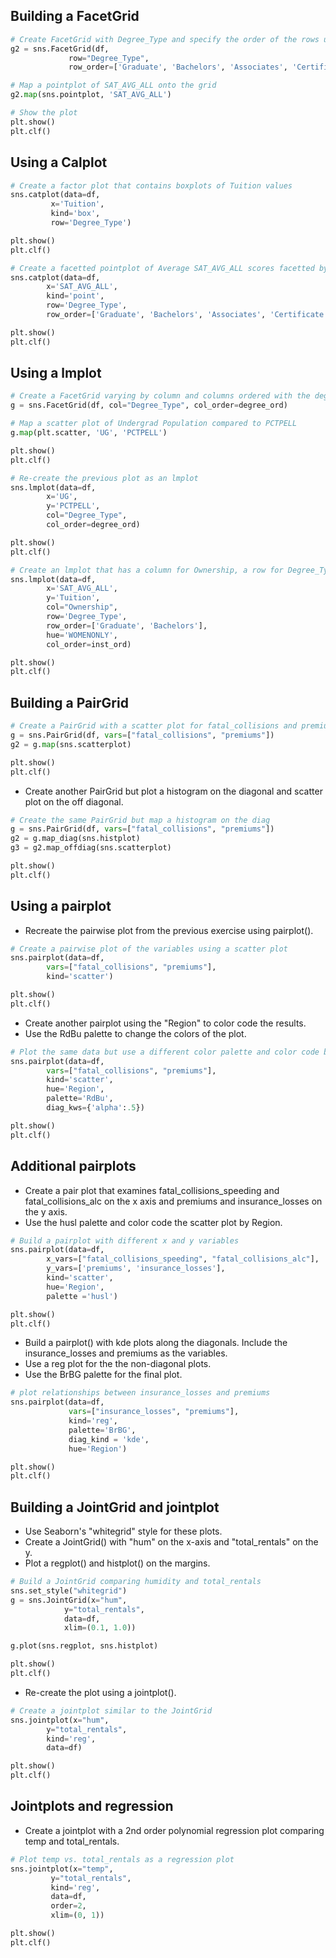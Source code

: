## Building a FacetGrid

```python
# Create FacetGrid with Degree_Type and specify the order of the rows using row_order
g2 = sns.FacetGrid(df, 
             row="Degree_Type",
             row_order=['Graduate', 'Bachelors', 'Associates', 'Certificate'])

# Map a pointplot of SAT_AVG_ALL onto the grid
g2.map(sns.pointplot, 'SAT_AVG_ALL')

# Show the plot
plt.show()
plt.clf()
```

## Using a Calplot

```python
# Create a factor plot that contains boxplots of Tuition values
sns.catplot(data=df,
         x='Tuition',
         kind='box',
         row='Degree_Type')

plt.show()
plt.clf()
```

```python
# Create a facetted pointplot of Average SAT_AVG_ALL scores facetted by Degree Type 
sns.catplot(data=df,
        x='SAT_AVG_ALL',
        kind='point',
        row='Degree_Type',
        row_order=['Graduate', 'Bachelors', 'Associates', 'Certificate'])

plt.show()
plt.clf()
```


## Using a lmplot

```python
# Create a FacetGrid varying by column and columns ordered with the degree_order variable
g = sns.FacetGrid(df, col="Degree_Type", col_order=degree_ord)

# Map a scatter plot of Undergrad Population compared to PCTPELL
g.map(plt.scatter, 'UG', 'PCTPELL')

plt.show()
plt.clf()
```

```python
# Re-create the previous plot as an lmplot
sns.lmplot(data=df,
        x='UG',
        y='PCTPELL',
        col="Degree_Type",
        col_order=degree_ord)

plt.show()
plt.clf()
```

```python
# Create an lmplot that has a column for Ownership, a row for Degree_Type and hue based on the WOMENONLY column
sns.lmplot(data=df,
        x='SAT_AVG_ALL',
        y='Tuition',
        col="Ownership",
        row='Degree_Type',
        row_order=['Graduate', 'Bachelors'],
        hue='WOMENONLY',
        col_order=inst_ord)

plt.show()
plt.clf()
```


## Building a PairGrid

```python
# Create a PairGrid with a scatter plot for fatal_collisions and premiums
g = sns.PairGrid(df, vars=["fatal_collisions", "premiums"])
g2 = g.map(sns.scatterplot)

plt.show()
plt.clf()
```

* Create another PairGrid but plot a histogram on the diagonal and scatter plot on the off diagonal.

```python
# Create the same PairGrid but map a histogram on the diag
g = sns.PairGrid(df, vars=["fatal_collisions", "premiums"])
g2 = g.map_diag(sns.histplot)
g3 = g2.map_offdiag(sns.scatterplot)

plt.show()
plt.clf()
```


## Using a pairplot

* Recreate the pairwise plot from the previous exercise using pairplot().
```python
# Create a pairwise plot of the variables using a scatter plot
sns.pairplot(data=df,
        vars=["fatal_collisions", "premiums"],
        kind='scatter')

plt.show()
plt.clf()
```

* Create another pairplot using the "Region" to color code the results.
* Use the RdBu palette to change the colors of the plot.

```python
# Plot the same data but use a different color palette and color code by Region
sns.pairplot(data=df,
        vars=["fatal_collisions", "premiums"],
        kind='scatter',
        hue='Region',
        palette='RdBu',
        diag_kws={'alpha':.5})

plt.show()
plt.clf()
```

## Additional pairplots

* Create a pair plot that examines fatal_collisions_speeding and fatal_collisions_alc on the x axis and premiums and insurance_losses on the y axis.
* Use the husl palette and color code the scatter plot by Region.

```python
# Build a pairplot with different x and y variables
sns.pairplot(data=df,
        x_vars=["fatal_collisions_speeding", "fatal_collisions_alc"],
        y_vars=['premiums', 'insurance_losses'],
        kind='scatter',
        hue='Region',
        palette ='husl')

plt.show()
plt.clf()
```

* Build a pairplot() with kde plots along the diagonals. Include the insurance_losses and premiums as the variables.
* Use a reg plot for the the non-diagonal plots.
* Use the BrBG palette for the final plot.

```python
# plot relationships between insurance_losses and premiums
sns.pairplot(data=df,
             vars=["insurance_losses", "premiums"],
             kind='reg',
             palette='BrBG',
             diag_kind = 'kde',
             hue='Region')

plt.show()
plt.clf()
```


## Building a JointGrid and jointplot

* Use Seaborn's "whitegrid" style for these plots.
* Create a JointGrid() with "hum" on the x-axis and "total_rentals" on the y.
* Plot a regplot() and histplot() on the margins.

```python
# Build a JointGrid comparing humidity and total_rentals
sns.set_style("whitegrid")
g = sns.JointGrid(x="hum",
            y="total_rentals",
            data=df,
            xlim=(0.1, 1.0)) 

g.plot(sns.regplot, sns.histplot)

plt.show()
plt.clf()
```


* Re-create the plot using a jointplot().

```python
# Create a jointplot similar to the JointGrid 
sns.jointplot(x="hum",
        y="total_rentals",
        kind='reg',
        data=df)

plt.show()
plt.clf()
```
## Jointplots and regression
* Create a jointplot with a 2nd order polynomial regression plot comparing temp and total_rentals.

```python
# Plot temp vs. total_rentals as a regression plot
sns.jointplot(x="temp",
         y="total_rentals",
         kind='reg',
         data=df,
         order=2,
         xlim=(0, 1))

plt.show()
plt.clf()
```







































